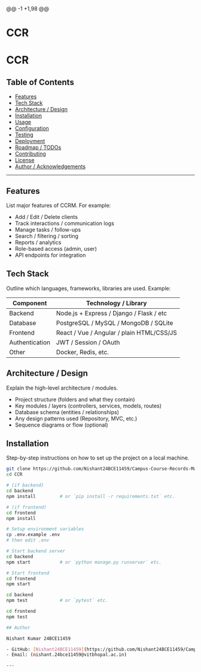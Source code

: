 @@ -1 +1,98 @@
# CCR
# CCR



## Table of Contents

- [Features](#features)  
- [Tech Stack](#tech-stack)  
- [Architecture / Design](#architecture--design)  
- [Installation](#installation)  
- [Usage](#usage)  
- [Configuration](#configuration)  
- [Testing](#testing)  
- [Deployment](#deployment)  
- [Roadmap / TODOs](#roadmap--todos)  
- [Contributing](#contributing)  
- [License](#license)  
- [Author / Acknowledgements](#author--acknowledgements)  

---

## Features

List major features of CCRM. For example:

- Add / Edit / Delete clients  
- Track interactions / communication logs  
- Manage tasks / follow-ups  
- Search / filtering / sorting  
- Reports / analytics  
- Role-based access (admin, user)  
- API endpoints for integration  

## Tech Stack

Outline which languages, frameworks, libraries are used. Example:

| Component       | Technology / Library            |
|----------------|----------------------------------|
| Backend         | Node.js + Express / Django / Flask / etc |
| Database        | PostgreSQL / MySQL / MongoDB / SQLite |
| Frontend         | React / Vue / Angular / plain HTML/CSS/JS |
| Authentication  | JWT / Session / OAuth              |
| Other           | Docker, Redis, etc.                |

## Architecture / Design

Explain the high-level architecture / modules.

- Project structure (folders and what they contain)  
- Key modules / layers (controllers, services, models, routes)  
- Database schema (entities / relationships)  
- Any design patterns used (Repository, MVC, etc.)  
- Sequence diagrams or flow (optional)  

## Installation

Step-by-step instructions on how to set up the project on a local machine.

```bash
git clone https://github.com/Nishant24BCE11459/Campus-Course-Records-Manager-CCRM.git
cd CCR

# (if backend)
cd backend
npm install         # or `pip install -r requirements.txt` etc.

# (if frontend)
cd frontend
npm install

# Setup environment variables
cp .env.example .env
# then edit .env

# Start backend server
cd backend
npm start           # or `python manage.py runserver` etc.

# Start frontend
cd frontend
npm start

cd backend
npm test            # or `pytest` etc.

cd frontend
npm test

## Author

Nishant Kumar 24BCE11459

- GitHub: [Nishant24BCE11459](https://github.com/Nishant24BCE11459/Campus-Course-Records-Manager-CCRM)
- Email: (nishant.24bce11459@vitbhopal.ac.in)

---
